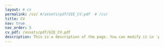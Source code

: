 ```yaml
---
layout: # cv
permalink: /cv/ #/assets/pdf/GIE_CV.pdf  # /cv/
title: CV
nav: true
nav_order: 5
cv_pdf: /assets/pdf/GIE_CV.pdf
description: This is a description of the page. You can modify it in 'pages/_cv.md'. You can also change or remove the top pdf download button.
---
```

